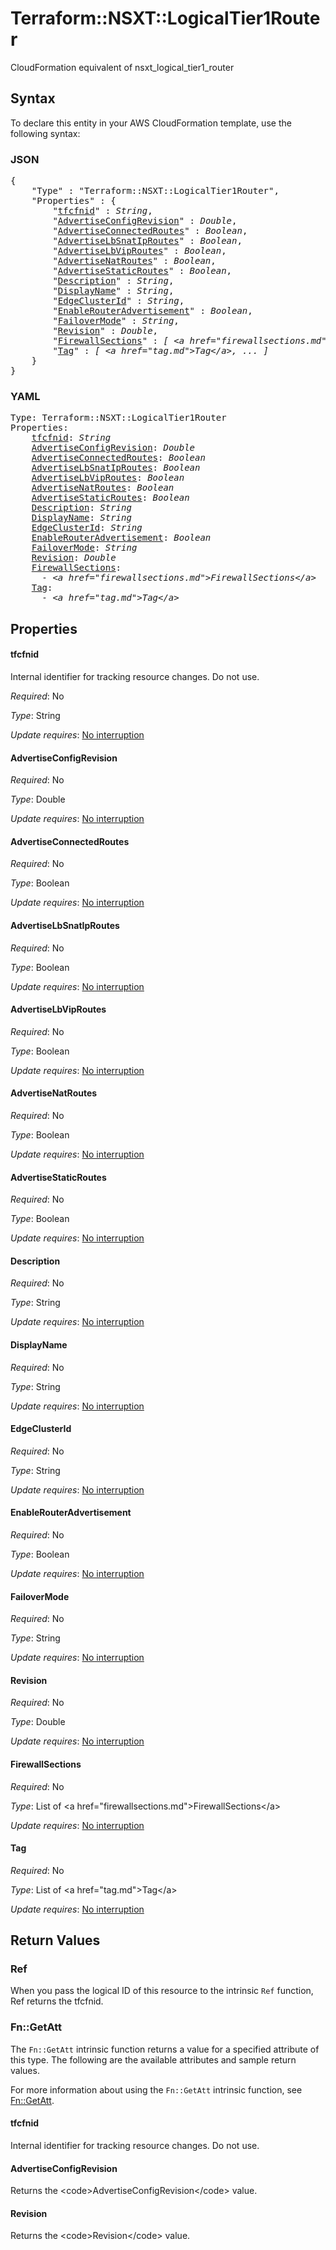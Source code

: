 # Terraform::NSXT::LogicalTier1Router

CloudFormation equivalent of nsxt_logical_tier1_router

## Syntax

To declare this entity in your AWS CloudFormation template, use the following syntax:

### JSON

<pre>
{
    "Type" : "Terraform::NSXT::LogicalTier1Router",
    "Properties" : {
        "<a href="#tfcfnid" title="tfcfnid">tfcfnid</a>" : <i>String</i>,
        "<a href="#advertiseconfigrevision" title="AdvertiseConfigRevision">AdvertiseConfigRevision</a>" : <i>Double</i>,
        "<a href="#advertiseconnectedroutes" title="AdvertiseConnectedRoutes">AdvertiseConnectedRoutes</a>" : <i>Boolean</i>,
        "<a href="#advertiselbsnatiproutes" title="AdvertiseLbSnatIpRoutes">AdvertiseLbSnatIpRoutes</a>" : <i>Boolean</i>,
        "<a href="#advertiselbviproutes" title="AdvertiseLbVipRoutes">AdvertiseLbVipRoutes</a>" : <i>Boolean</i>,
        "<a href="#advertisenatroutes" title="AdvertiseNatRoutes">AdvertiseNatRoutes</a>" : <i>Boolean</i>,
        "<a href="#advertisestaticroutes" title="AdvertiseStaticRoutes">AdvertiseStaticRoutes</a>" : <i>Boolean</i>,
        "<a href="#description" title="Description">Description</a>" : <i>String</i>,
        "<a href="#displayname" title="DisplayName">DisplayName</a>" : <i>String</i>,
        "<a href="#edgeclusterid" title="EdgeClusterId">EdgeClusterId</a>" : <i>String</i>,
        "<a href="#enablerouteradvertisement" title="EnableRouterAdvertisement">EnableRouterAdvertisement</a>" : <i>Boolean</i>,
        "<a href="#failovermode" title="FailoverMode">FailoverMode</a>" : <i>String</i>,
        "<a href="#revision" title="Revision">Revision</a>" : <i>Double</i>,
        "<a href="#firewallsections" title="FirewallSections">FirewallSections</a>" : <i>[ &lt;a href=&#34;firewallsections.md&#34;&gt;FirewallSections&lt;/a&gt;, ... ]</i>,
        "<a href="#tag" title="Tag">Tag</a>" : <i>[ &lt;a href=&#34;tag.md&#34;&gt;Tag&lt;/a&gt;, ... ]</i>
    }
}
</pre>

### YAML

<pre>
Type: Terraform::NSXT::LogicalTier1Router
Properties:
    <a href="#tfcfnid" title="tfcfnid">tfcfnid</a>: <i>String</i>
    <a href="#advertiseconfigrevision" title="AdvertiseConfigRevision">AdvertiseConfigRevision</a>: <i>Double</i>
    <a href="#advertiseconnectedroutes" title="AdvertiseConnectedRoutes">AdvertiseConnectedRoutes</a>: <i>Boolean</i>
    <a href="#advertiselbsnatiproutes" title="AdvertiseLbSnatIpRoutes">AdvertiseLbSnatIpRoutes</a>: <i>Boolean</i>
    <a href="#advertiselbviproutes" title="AdvertiseLbVipRoutes">AdvertiseLbVipRoutes</a>: <i>Boolean</i>
    <a href="#advertisenatroutes" title="AdvertiseNatRoutes">AdvertiseNatRoutes</a>: <i>Boolean</i>
    <a href="#advertisestaticroutes" title="AdvertiseStaticRoutes">AdvertiseStaticRoutes</a>: <i>Boolean</i>
    <a href="#description" title="Description">Description</a>: <i>String</i>
    <a href="#displayname" title="DisplayName">DisplayName</a>: <i>String</i>
    <a href="#edgeclusterid" title="EdgeClusterId">EdgeClusterId</a>: <i>String</i>
    <a href="#enablerouteradvertisement" title="EnableRouterAdvertisement">EnableRouterAdvertisement</a>: <i>Boolean</i>
    <a href="#failovermode" title="FailoverMode">FailoverMode</a>: <i>String</i>
    <a href="#revision" title="Revision">Revision</a>: <i>Double</i>
    <a href="#firewallsections" title="FirewallSections">FirewallSections</a>: <i>
      - &lt;a href=&#34;firewallsections.md&#34;&gt;FirewallSections&lt;/a&gt;</i>
    <a href="#tag" title="Tag">Tag</a>: <i>
      - &lt;a href=&#34;tag.md&#34;&gt;Tag&lt;/a&gt;</i>
</pre>

## Properties

#### tfcfnid

Internal identifier for tracking resource changes. Do not use.

_Required_: No

_Type_: String

_Update requires_: [No interruption](https://docs.aws.amazon.com/AWSCloudFormation/latest/UserGuide/using-cfn-updating-stacks-update-behaviors.html#update-no-interrupt)

#### AdvertiseConfigRevision

_Required_: No

_Type_: Double

_Update requires_: [No interruption](https://docs.aws.amazon.com/AWSCloudFormation/latest/UserGuide/using-cfn-updating-stacks-update-behaviors.html#update-no-interrupt)

#### AdvertiseConnectedRoutes

_Required_: No

_Type_: Boolean

_Update requires_: [No interruption](https://docs.aws.amazon.com/AWSCloudFormation/latest/UserGuide/using-cfn-updating-stacks-update-behaviors.html#update-no-interrupt)

#### AdvertiseLbSnatIpRoutes

_Required_: No

_Type_: Boolean

_Update requires_: [No interruption](https://docs.aws.amazon.com/AWSCloudFormation/latest/UserGuide/using-cfn-updating-stacks-update-behaviors.html#update-no-interrupt)

#### AdvertiseLbVipRoutes

_Required_: No

_Type_: Boolean

_Update requires_: [No interruption](https://docs.aws.amazon.com/AWSCloudFormation/latest/UserGuide/using-cfn-updating-stacks-update-behaviors.html#update-no-interrupt)

#### AdvertiseNatRoutes

_Required_: No

_Type_: Boolean

_Update requires_: [No interruption](https://docs.aws.amazon.com/AWSCloudFormation/latest/UserGuide/using-cfn-updating-stacks-update-behaviors.html#update-no-interrupt)

#### AdvertiseStaticRoutes

_Required_: No

_Type_: Boolean

_Update requires_: [No interruption](https://docs.aws.amazon.com/AWSCloudFormation/latest/UserGuide/using-cfn-updating-stacks-update-behaviors.html#update-no-interrupt)

#### Description

_Required_: No

_Type_: String

_Update requires_: [No interruption](https://docs.aws.amazon.com/AWSCloudFormation/latest/UserGuide/using-cfn-updating-stacks-update-behaviors.html#update-no-interrupt)

#### DisplayName

_Required_: No

_Type_: String

_Update requires_: [No interruption](https://docs.aws.amazon.com/AWSCloudFormation/latest/UserGuide/using-cfn-updating-stacks-update-behaviors.html#update-no-interrupt)

#### EdgeClusterId

_Required_: No

_Type_: String

_Update requires_: [No interruption](https://docs.aws.amazon.com/AWSCloudFormation/latest/UserGuide/using-cfn-updating-stacks-update-behaviors.html#update-no-interrupt)

#### EnableRouterAdvertisement

_Required_: No

_Type_: Boolean

_Update requires_: [No interruption](https://docs.aws.amazon.com/AWSCloudFormation/latest/UserGuide/using-cfn-updating-stacks-update-behaviors.html#update-no-interrupt)

#### FailoverMode

_Required_: No

_Type_: String

_Update requires_: [No interruption](https://docs.aws.amazon.com/AWSCloudFormation/latest/UserGuide/using-cfn-updating-stacks-update-behaviors.html#update-no-interrupt)

#### Revision

_Required_: No

_Type_: Double

_Update requires_: [No interruption](https://docs.aws.amazon.com/AWSCloudFormation/latest/UserGuide/using-cfn-updating-stacks-update-behaviors.html#update-no-interrupt)

#### FirewallSections

_Required_: No

_Type_: List of &lt;a href=&#34;firewallsections.md&#34;&gt;FirewallSections&lt;/a&gt;

_Update requires_: [No interruption](https://docs.aws.amazon.com/AWSCloudFormation/latest/UserGuide/using-cfn-updating-stacks-update-behaviors.html#update-no-interrupt)

#### Tag

_Required_: No

_Type_: List of &lt;a href=&#34;tag.md&#34;&gt;Tag&lt;/a&gt;

_Update requires_: [No interruption](https://docs.aws.amazon.com/AWSCloudFormation/latest/UserGuide/using-cfn-updating-stacks-update-behaviors.html#update-no-interrupt)

## Return Values

### Ref

When you pass the logical ID of this resource to the intrinsic `Ref` function, Ref returns the tfcfnid.

### Fn::GetAtt

The `Fn::GetAtt` intrinsic function returns a value for a specified attribute of this type. The following are the available attributes and sample return values.

For more information about using the `Fn::GetAtt` intrinsic function, see [Fn::GetAtt](https://docs.aws.amazon.com/AWSCloudFormation/latest/UserGuide/intrinsic-function-reference-getatt.html).

#### tfcfnid

Internal identifier for tracking resource changes. Do not use.

#### AdvertiseConfigRevision

Returns the &lt;code&gt;AdvertiseConfigRevision&lt;/code&gt; value.

#### Revision

Returns the &lt;code&gt;Revision&lt;/code&gt; value.

